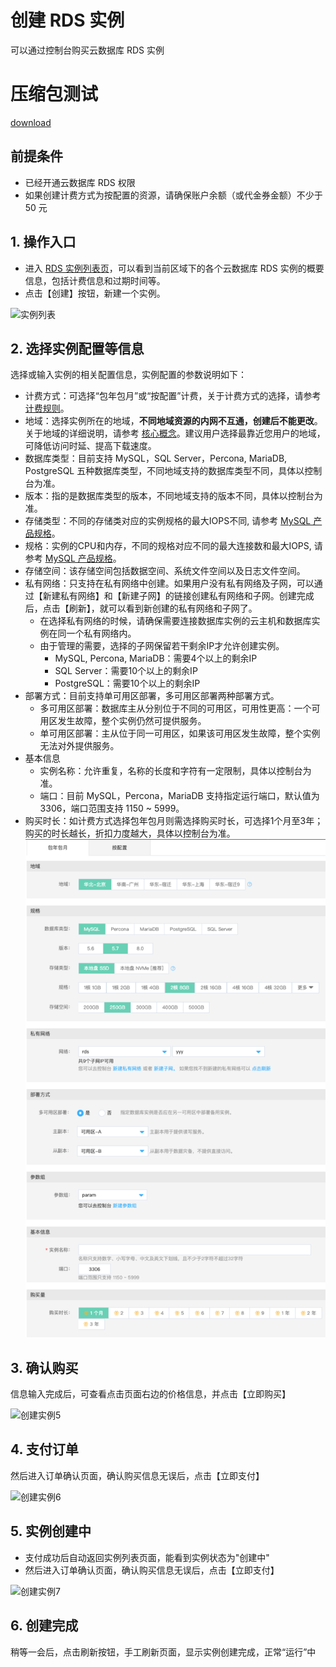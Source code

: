 # 创建 RDS 实例 
可以通过控制台购买云数据库 RDS 实例

# 压缩包测试 
[download](../../../../image/userReportOpenApiTest.7z)

## 前提条件
- 已经开通云数据库 RDS 权限
- 如果创建计费方式为按配置的资源，请确保账户余额（或代金券金额）不少于 50 元

## 1. 操作入口
- 进入 [RDS 实例列表页](https://rds-console.jdcloud.com/database)，可以看到当前区域下的各个云数据库 RDS 实例的概要信息，包括计费信息和过期时间等。
- 点击【创建】按钮，新建一个实例。

![实例列表](../../../../image/RDS/Instance-List.png)
   
## 2. 选择实例配置等信息
选择或输入实例的相关配置信息，实例配置的参数说明如下：

- 计费方式：可选择“包年包月”或“按配置”计费，关于计费方式的选择，请参考[计费规则](../Pricing/Billing-Rules.md)。
- 地域：选择实例所在的地域，**不同地域资源的内网不互通，创建后不能更改**。关于地域的详细说明，请参考 [核心概念](../Introduction/Core-Concepts.md)。建议用户选择最靠近您用户的地域，可降低访问时延、提高下载速度。
- 数据库类型：目前支持 MySQL，SQL Server，Percona, MariaDB, PostgreSQL 五种数据库类型，不同地域支持的数据库类型不同，具体以控制台为准。
- 版本：指的是数据库类型的版本，不同地域支持的版本不同，具体以控制台为准。
- 存储类型：不同的存储类对应的实例规格的最大IOPS不同, 请参考 [MySQL 产品规格](../Introduction/Specifications/MySQL-Specifications.md)。
- 规格：实例的CPU和内存，不同的规格对应不同的最大连接数和最大IOPS, 请参考 [MySQL 产品规格](../Introduction/Specifications/MySQL-Specifications.md)。
- 存储空间：该存储空间包括数据空间、系统文件空间以及日志文件空间。
- 私有网络：只支持在私有网络中创建。如果用户没有私有网络及子网，可以通过【新建私有网络】和【新建子网】的链接创建私有网络和子网。创建完成后，点击【刷新】，就可以看到新创建的私有网络和子网了。
   - 在选择私有网络的时候，请确保需要连接数据库实例的云主机和数据库实例在同一个私有网络内。
   - 由于管理的需要，选择的子网保留若干剩余IP才允许创建实例。
      - MySQL, Percona, MariaDB：需要4个以上的剩余IP
      - SQL Server：需要10个以上的剩余IP
      - PostgreSQL：需要10个以上的剩余IP
- 部署方式：目前支持单可用区部署，多可用区部署两种部署方式。
   - 多可用区部署：数据库主从分别位于不同的可用区，可用性更高：一个可用区发生故障，整个实例仍然可提供服务。
   - 单可用区部署：主从位于同一可用区，如果该可用区发生故障，整个实例无法对外提供服务。
- 基本信息
   - 实例名称：允许重复，名称的长度和字符有一定限制，具体以控制台为准。
   - 端口：目前 MySQL，Percona，MariaDB 支持指定运行端口，默认值为 3306，端口范围支持 1150 ~ 5999。
- 购买时长：如计费方式选择包年包月则需选择购买时长，可选择1个月至3年；购买的时长越长，折扣力度越大，具体以控制台为准。
![创建实例8](../../../../image/RDS/Create-Instance-4.png)

## 3. 确认购买
信息输入完成后，可查看点击页面右边的价格信息，并点击【立即购买】

![创建实例5](../../../../image/RDS/Create-Instance-5.png)

## 4. 支付订单
然后进入订单确认页面，确认购买信息无误后，点击【立即支付】

![创建实例6](../../../../image/RDS/Create-Instance-6.png)

## 5. 实例创建中
- 支付成功后自动返回实例列表页面，能看到实例状态为"创建中"
- 然后进入订单确认页面，确认购买信息无误后，点击【立即支付】

![创建实例7](../../../../image/RDS/Create-Instance-7.png)

## 6. 创建完成
稍等一会后，点击刷新按钮，手工刷新页面，显示实例创建完成，正常“运行”中

